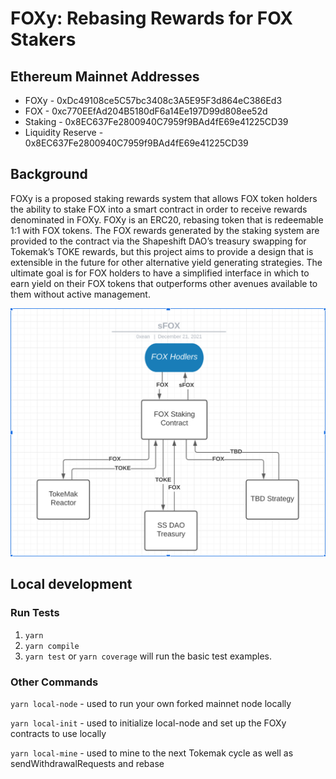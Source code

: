 # FOXy: Rebasing Rewards for FOX Stakers

## Ethereum Mainnet Addresses

* FOXy - 0xDc49108ce5C57bc3408c3A5E95F3d864eC386Ed3
* FOX - 0xc770EEfAd204B5180dF6a14Ee197D99d808ee52d
* Staking - 0x8EC637Fe2800940C7959f9BAd4fE69e41225CD39
* Liquidity Reserve - 0x8EC637Fe2800940C7959f9BAd4fE69e41225CD39

## Background

FOXy is a proposed staking rewards system that allows FOX token holders the ability to stake FOX into a smart contract in order to receive rewards denominated in FOXy. FOXy is an ERC20, rebasing token that is redeemable 1:1 with FOX tokens. The FOX rewards generated by the staking system are provided to the contract via the Shapeshift DAO’s treasury swapping for Tokemak’s TOKE rewards, but this project aims to provide a design that is extensible in the future for other alternative yield generating strategies. The ultimate goal is for FOX holders to have a simplified interface in which to earn yield on their FOX tokens that outperforms other avenues available to them without active management.

![Alt text](./docs/images/sFOX.png?raw=true "FOXy Diagram")

## Local development

### Run Tests

1. `yarn`
2. `yarn compile`
3. `yarn test` or `yarn coverage` will run the basic test examples.

### Other Commands

`yarn local-node` - used to run your own forked mainnet node locally

`yarn local-init` - used to initialize local-node and set up the FOXy contracts to use locally

`yarn local-mine` - used to mine to the next Tokemak cycle as well as sendWithdrawalRequests and rebase
